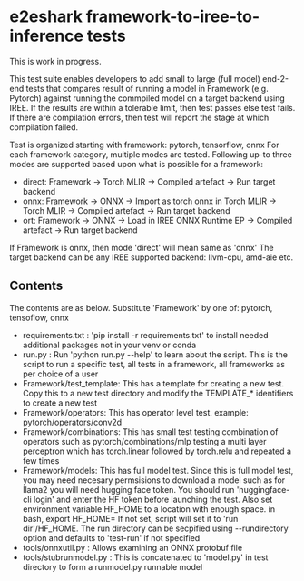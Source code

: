  # e2eshark framework-to-iree-to-inference tests

 This is work in progress.

 This test suite enables developers to add small to large (full model)
 end-2-end tests that compares result of running a model in Framework (e.g. Pytorch) 
 against running the commpiled model on a target backend using IREE. If the results 
 are within a tolerable limit, then test passes else test fails. If there are 
 compilation errors, then test will report the stage at which compilation failed.
 
 Test is organized starting with framework: pytorch, tensorflow, onnx
 For each framework category, multiple modes are tested. Following up-to three modes
 are supported based upon what is possible for a framework:

 - direct: Framework -> Torch MLIR -> Compiled artefact -> Run target backend
 - onnx: Framework -> ONNX -> Import as torch onnx in Torch MLIR -> Torch MLIR -> Compiled artefact -> Run target backend
 - ort: Framework -> ONNX -> Load in IREE ONNX Runtime EP -> Compiled artefact -> Run target backend

 If Framework is onnx, then mode 'direct' will mean same as 'onnx'
 The target backend can be any IREE supported backend: llvm-cpu, amd-aie etc.

## Contents
 The contents are as below. Substitute 'Framework' by one of: pytorch, tensoflow, onnx
 - requirements.txt : 'pip install -r requirements.txt' to install needed additional packages not in your venv or conda
 - run.py : Run 'python run.py --help' to learn about the script. This is the script to run a specific
            test, all tests in a framework, all frameworks as per choice of a user
 - Framework/test_template: This has a template for creating a new test. Copy this to a new test directory
          and modify the TEMPLATE_* identifiers to create a new test
 - Framework/operators: This has operator level test. example: pytorch/operators/conv2d
 - Framework/combinations: This has small test testing combination of operators such as 
            pytorch/combinations/mlp testing a multi layer perceptron which has torch.linear 
            followed by torch.relu and repeated a few times
 - Framework/models: This has full model test. Since this is full model test, you may need necesary 
            permsisions to download a model such as for llama2 you will need hugging face token. You
            should run 'huggingface-cli login' and enter the HF token before launching the test.
            Also set environment variable HF_HOME to a location with enough space. in bash, export HF_HOME=<path>
            If not set, script will set it to 'run dir'/HF_HOME. The run directory can be secpified
            using --rundirectory option and defaults to 'test-run' if not specified
 - tools/onnxutil.py : Allows examining an ONNX protobuf file
 - tools/stubrunmodel.py : This is concatenated to 'model.py' in test directory to form a runmodel.py runnable model

 

